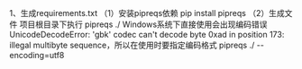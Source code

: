 1、生成requirements.txt
（1）安装pipreqs依赖
  pip install pipreqs
（2）生成文件
  项目根目录下执行
  pipreqs ./
  Windows系统下直接使用会出现编码错误UnicodeDecodeError: 'gbk' codec can't decode byte 0xad in position 173: illegal multibyte sequence，所以在使用时要指定编码格式
  pipreqs ./ --encoding=utf8
